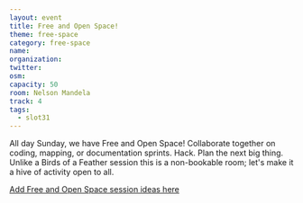 ```yaml
---
layout: event
title: Free and Open Space!
theme: free-space
category: free-space
name:
organization:
twitter:
osm:
capacity: 50
room: Nelson Mandela
track: 4
tags:
  - slot31
---
```

All day Sunday, we have Free and Open Space! Collaborate together on coding, mapping, or documentation sprints. Hack. Plan the next big thing. Unlike a Birds of a Feather session this is a non-bookable room; let's make it a hive of activity open to all.

[Add Free and Open Space session ideas here](http://wiki.openstreetmap.org/wiki/State_Of_The_Map_2016/Informal_Sessions#Free_and_Open_Space)
